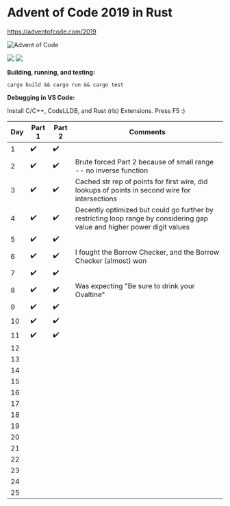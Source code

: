 # Advent of Code 2019 in Rust
https://adventofcode.com/2019

![Advent of Code](https://i.imgur.com/gRDcR6a.jpg)

![](https://github.com/aimkey/advent-of-code-2019/workflows/FmtBuildTest/badge.svg)
![](https://gitlab.com/aimkey/advent-of-code-2019/badges/master/pipeline.svg)

**Building, running, and testing:**

```cargo build && cargo run && cargo test```

**Debugging in VS Code:**

Install C/C++, CodeLLDB, and Rust (rls) Extensions. Press F5 :)

Day | Part 1 | Part 2 | Comments
--- | ------- | ------- | --- 
1 | :heavy_check_mark: | :heavy_check_mark: | 
2 | :heavy_check_mark: | :heavy_check_mark: | Brute forced Part 2 because of small range -- no inverse function
3 | :heavy_check_mark: | :heavy_check_mark: | Cached str rep of points for first wire, did lookups of points in second wire for intersections
4 | :heavy_check_mark: | :heavy_check_mark: | Decently optimized but could go further by restricting loop range by considering gap value and higher power digit values
5 | :heavy_check_mark: | :heavy_check_mark: | 
6 | :heavy_check_mark: | :heavy_check_mark: | I fought the Borrow Checker, and the Borrow Checker (almost) won
7 | :heavy_check_mark: | :heavy_check_mark: | 
8 | :heavy_check_mark: | :heavy_check_mark: | Was expecting "Be sure to drink your Ovaltine"
9 | :heavy_check_mark: | :heavy_check_mark: | 
10 | :heavy_check_mark: | :heavy_check_mark: | 
11 | :heavy_check_mark: | :heavy_check_mark: | 
12 | | | 
13 | | | 
14 | | | 
15 | | | 
16 | | | 
17 | | | 
18 | | | 
19 | | | 
20 | | | 
21 | | | 
22 | | | 
23 | | | 
24 | | | 
25 | | | 
